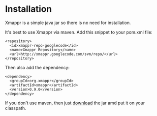 # Installation #

Xmappr is a simple java jar so there is no need for installation.

It's best to use Xmappr via maven. Add this snippet to your pom.xml file:

```
<repository>
  <id>xmappr-repo-googlecode</id>
  <name>Xmappr Repository</name>
  <url>http://xmappr.googlecode.com/svn/repo/</url>
</repository>
```
Then also add the dependency:
```
<dependency>
  <groupId>org.xmappr</groupId>
  <artifactId>xmappr</artifactId>
  <version>0.9.0</version>
</dependency>
```

If you don't use maven, then just [download](Downloads.md) the jar amd put it on your classpath.